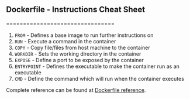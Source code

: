 ## Dockerfile - Instructions Cheat Sheet
================================

1. `FROM` - Defines a base image to run further instructions on
2. `RUN` - Execute a command in the container
3. `COPY` - Copy file/files from host machine to the container
4. `WORKDIR` - Sets the working directory in the container
5. `EXPOSE` - Define a port to be exposed by the container
6. `ENTRYPOINT` - Defines the executable to make the container run as an executable
7. `CMD` - Define the command which will run when the container executes

Complete reference can be found at [Dockerfile reference](https://docs.docker.com/engine/reference/builder/#usage).
